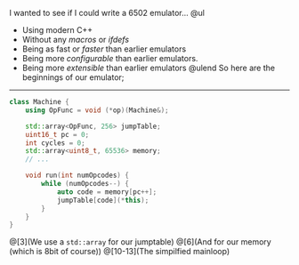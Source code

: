 
I wanted to see if I could write a 6502 emulator...
@ul
* Using modern C++
* Without any _macros_ or _ifdefs_
* Being as fast or _faster_ than earlier emulators
* Being more _configurable_ than earlier emulators.
* Being more _extensible_ than earlier emulators
@ulend
So here are the beginnings of our emulator;

---

```c++
class Machine {
    using OpFunc = void (*op)(Machine&);

    std::array<OpFunc, 256> jumpTable;
    uint16_t pc = 0;
    int cycles = 0;
    std::array<uint8_t, 65536> memory;
    // ...

    void run(int numOpcodes) {
        while (numOpcodes--) {
            auto code = memory[pc++];
            jumpTable[code](*this);
        }
    }
}
```

@[3](We use a `std::array` for our jumptable)
@[6](And for our memory (which is 8bit of course))
@[10-13](The simpilfied mainloop)
```
